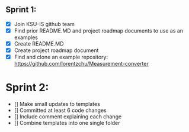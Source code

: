 ## Sprint 1:
- [x] Join KSU-IS github team
- [x] Find prior README.MD and project roadmap documents to use as an examples
- [x] Create README.MD
- [x] Create project roadmap document
- [x] Find and clone an example repository: https://github.com/lorentzchu/Measurement-converter

# Sprint 2:
- [] Make small updates to templates
- [] Committed at least 6 code changes
- [] Include comment explaining each change
- [] Combine templates into one single folder

